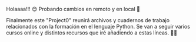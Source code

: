 Holaaaa!!! 😊
Probando cambios en remoto y en local 📙

Finalmente este "Project0" reunirá archivos y cuadernos de trabajo relacionados con la formación en el lenguaje Python.
Se van a seguir varios cursos online y distintos recursos que iré añadiendo a estas líneas. 💪🏻
